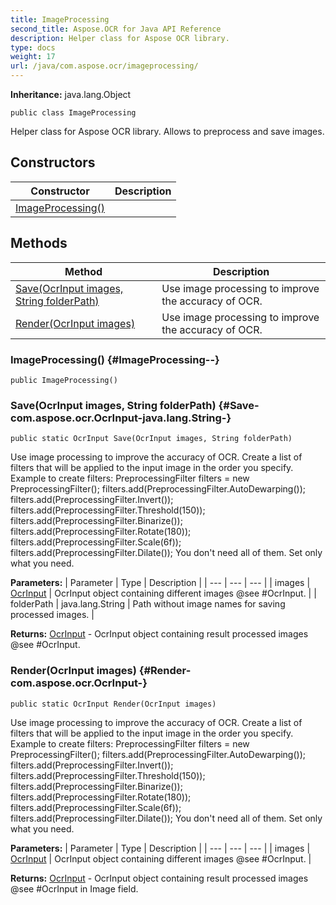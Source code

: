 ```yaml
---
title: ImageProcessing
second_title: Aspose.OCR for Java API Reference
description: Helper class for Aspose OCR library.
type: docs
weight: 17
url: /java/com.aspose.ocr/imageprocessing/
---
```


**Inheritance:**
java.lang.Object
```
public class ImageProcessing
```

Helper class for Aspose OCR library. Allows to preprocess and save images.
## Constructors

| Constructor | Description |
| --- | --- |
| [ImageProcessing()](#ImageProcessing--) |  |
## Methods

| Method | Description |
| --- | --- |
| [Save(OcrInput images, String folderPath)](#Save-com.aspose.ocr.OcrInput-java.lang.String-) | Use image processing to improve the accuracy of OCR. |
| [Render(OcrInput images)](#Render-com.aspose.ocr.OcrInput-) | Use image processing to improve the accuracy of OCR. |
### ImageProcessing() {#ImageProcessing--}
```
public ImageProcessing()
```


### Save(OcrInput images, String folderPath) {#Save-com.aspose.ocr.OcrInput-java.lang.String-}
```
public static OcrInput Save(OcrInput images, String folderPath)
```


Use image processing to improve the accuracy of OCR. Create a list of filters that will be applied to the input image in the order you specify. Example to create filters: PreprocessingFilter filters = new PreprocessingFilter(); filters.add(PreprocessingFilter.AutoDewarping()); filters.add(PreprocessingFilter.Invert()); filters.add(PreprocessingFilter.Threshold(150)); filters.add(PreprocessingFilter.Binarize()); filters.add(PreprocessingFilter.Rotate(180)); filters.add(PreprocessingFilter.Scale(6f)); filters.add(PreprocessingFilter.Dilate()); You don't need all of them. Set only what you need.

**Parameters:**
| Parameter | Type | Description |
| --- | --- | --- |
| images | [OcrInput](../../com.aspose.ocr/ocrinput) | OcrInput object containing different images @see \#OcrInput. |
| folderPath | java.lang.String | Path without image names for saving processed images. |

**Returns:**
[OcrInput](../../com.aspose.ocr/ocrinput) - OcrInput object containing result processed images @see \#OcrInput.
### Render(OcrInput images) {#Render-com.aspose.ocr.OcrInput-}
```
public static OcrInput Render(OcrInput images)
```


Use image processing to improve the accuracy of OCR. Create a list of filters that will be applied to the input image in the order you specify. Example to create filters: PreprocessingFilter filters = new PreprocessingFilter(); filters.add(PreprocessingFilter.AutoDewarping()); filters.add(PreprocessingFilter.Invert()); filters.add(PreprocessingFilter.Threshold(150)); filters.add(PreprocessingFilter.Binarize()); filters.add(PreprocessingFilter.Rotate(180)); filters.add(PreprocessingFilter.Scale(6f)); filters.add(PreprocessingFilter.Dilate()); You don't need all of them. Set only what you need.

**Parameters:**
| Parameter | Type | Description |
| --- | --- | --- |
| images | [OcrInput](../../com.aspose.ocr/ocrinput) | OcrInput object containing different images @see \#OcrInput. |

**Returns:**
[OcrInput](../../com.aspose.ocr/ocrinput) - OcrInput object containing result processed images @see \#OcrInput in Image field.
